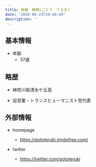 ```yaml
---
title: 後藤　輝樹(ごとう　てるき)
date: "2020-06-23T10:40:49"
description: ''
---
```


## 基本情報

* 年齢
  * 37歳

## 略歴

* 神奈川県清水ケ丘高

* 自営業・トランスヒューマニスト党代表


## 外部情報

* homepage
  * https://gototeruki.jimdofree.com/


* twitter
  * https://twitter.com/gototeruki

